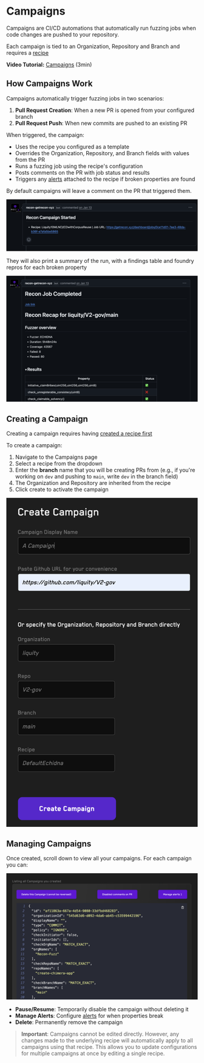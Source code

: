 # Campaigns

Campaigns are CI/CD automations that automatically run fuzzing jobs when code changes are pushed to your repository.

Each campaign is tied to an Organization, Repository and Branch and requires a [recipe](./recipes.md)

**Video Tutorial:** [Campaigns](https://www.youtube.com/watch?v=YFkwtb-RFyU) (3min)

## How Campaigns Work

Campaigns automatically trigger fuzzing jobs in two scenarios:
1. **Pull Request Creation**: When a new PR is opened from your configured branch
2. **Pull Request Push**: When new commits are pushed to an existing PR

When triggered, the campaign:
- Uses the recipe you configured as a template
- Overrides the Organization, Repository, and Branch fields with values from the PR
- Runs a fuzzing job using the recipe's configuration
- Posts comments on the PR with job status and results
- Triggers any [alerts](./alerts.md) attached to the recipe if broken properties are found

By default campaigns will leave a comment on the PR that triggered them.

![Campaign leaving a comment on start](../images/using_recon/campaign_start_comment.png)

They will also print a summary of the run, with a findings table and foundry repros for each broken property

![Campaign leaving a comment on end](../images/using_recon/campaign_end_comment.png)

## Creating a Campaign

Creating a campaign requires having [created a recipe first](./recipes.md)

To create a campaign:

1. Navigate to the Campaigns page
2. Select a recipe from the dropdown
3. Enter the **branch** name that you will be creating PRs from (e.g., if you're working on `dev` and pushing to `main`, write `dev` in the branch field)
4. The Organization and Repository are inherited from the recipe
5. Click create to activate the campaign

![Creating a campaign](../images/using_recon/campaign_setup_form.png)

## Managing Campaigns

Once created, scroll down to view all your campaigns. For each campaign you can:

![Updating a campaign](../images/using_recon/campaign_config.png)

- **Pause/Resume**: Temporarily disable the campaign without deleting it
- **Manage Alerts**: Configure [alerts](./alerts.md) for when properties break
- **Delete**: Permanently remove the campaign

> **Important**: Campaigns cannot be edited directly. However, any changes made to the underlying recipe will automatically apply to all campaigns using that recipe. This allows you to update configurations for multiple campaigns at once by editing a single recipe.
